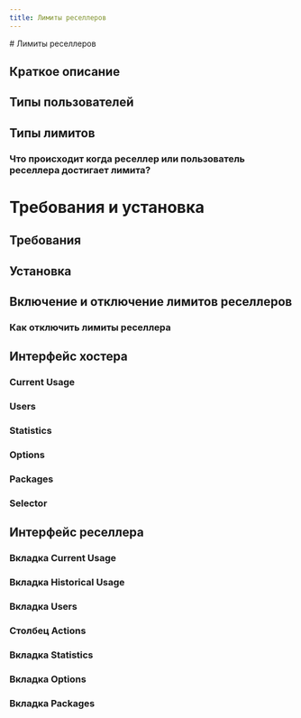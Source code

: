 ```yaml
---
title: Лимиты реселлеров
---
```

<gtranslate-io>
# Лимиты реселлеров

## Краткое описание

## Типы пользователей

## Типы лимитов

### Что происходит когда реселлер или пользователь реселлера достигает лимита?

# Требования и установка

## Требования

## Установка

## Включение и отключение лимитов реселлеров

### Как отключить лимиты реселлера

## Интерфейс хостера

### Current Usage

### Users

### Statistics

### Options

### Packages

### Selector

## Интерфейс реселлера

### Вкладка Current Usage

### Вкладка Historical Usage

### Вкладка Users

### Столбец Actions

### Вкладка Statistics

### Вкладка Options

### Вкладка Packages
</gtranslate-io>
